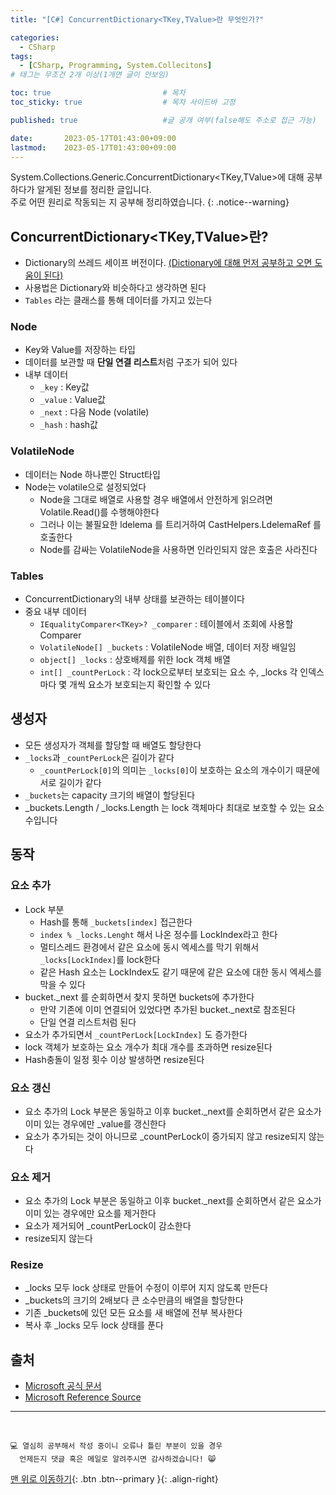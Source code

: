 ```yaml
---
title: "[C#] ConcurrentDictionary<TKey,TValue>란 무엇인가?"

categories:
  - CSharp
tags:
  - [CSharp, Programming, System.Collecitons]
# 태그는 무조건 2개 이상(1개면 글이 안보임)

toc: true                         # 목차
toc_sticky: true                  # 목차 사이드바 고정

published: true                   #글 공개 여부(false해도 주소로 접근 가능)

date:       2023-05-17T01:43:00+09:00
lastmod:    2023-05-17T01:43:00+09:00
---
```


<!-- description : 25자에서 160자 사이 -->
System.Collections.Generic.ConcurrentDictionary<TKey,TValue>에 대해 공부하다가 알게된 정보를 정리한 글입니다.<br>
주로 어떤 원리로 작동되는 지 공부해 정리하였습니다.
{: .notice--warning}

## ConcurrentDictionary<TKey,TValue>란?

- Dictionary의 쓰레드 세이프 버전이다. [(Dictionary에 대해 먼저 공부하고 오면 도움이 된다)](/c%20sharp/csharp-8/)
- 사용법은 Dictionary와 비슷하다고 생각하면 된다
- `Tables` 라는 클래스를 통해 데이터를 가지고 있는다

### Node

- Key와 Value를 저장하는 타입
- 데이터를 보관할 때 **단일 연결 리스트**처럼 구조가 되어 있다
- 내부 데이터
  - `_key` : Key값
  - `_value` : Value값
  - `_next` : 다음 Node (volatile)
  - `_hash` : hash값

### VolatileNode

- 데이터는 Node 하나뿐인 Struct타입
- Node는 volatile으로 설정되었다
  - Node을 그대로 배열로 사용할 경우 배열에서 안전하게 읽으려면 Volatile.Read()를 수행해야한다
  - 그러나 이는 불필요한 ldelema 를 트리거하여 CastHelpers.LdelemaRef 를 호출한다
  - Node를 감싸는 VolatileNode을 사용하면 인라인되지 않은 호출은 사라진다

### Tables

- ConcurrentDictionary의 내부 상태를 보관하는 테이블이다
- 중요 내부 데이터
  - `IEqualityComparer<TKey>? _comparer` : 테이블에서 조회에 사용할 Comparer
  - `VolatileNode[] _buckets` : VolatileNode 배열, 데이터 저장 배일임
  - `object[] _locks` : 상호배제를 위한 lock 객체 배열
  - `int[] _countPerLock` : 각 lock으로부터 보호되는 요소 수, _locks 각 인덱스마다 몇 개씩 요소가 보호되는지 확인할 수 있다

## 생성자

- 모든 생성자가 객체를 할당할 때 배열도 할당한다
- `_locks`과 `_countPerLock`은 길이가 같다
  - `_countPerLock[0]`의 의미는 `_locks[0]`이 보호하는 요소의 개수이기 때문에 서로 길이가 같다
- `_buckets`는 capacity 크기의 배열이 할당된다
- _buckets.Length / _locks.Length 는 lock 객체마다 최대로 보호할 수 있는 요소 수입니다

## 동작

### 요소 추가

- Lock 부분
  - Hash를 통해 `_buckets[index]` 접근한다
  - `index % _locks.Lenght` 해서 나온 정수를 LockIndex라고 한다
  - 멀티스레드 환경에서 같은 요소에 동시 엑세스를 막기 위해서 `_locks[LockIndex]`를 lock한다
  - 같은 Hash 요소는 LockIndex도 같기 때문에 같은 요소에 대한 동시 엑세스를 막을 수 있다
- bucket._next 를 순회하면서 찾지 못하면 buckets에 추가한다
  - 만약 기존에 이미 연결되어 있었다면 추가된 bucket._next로 참조된다
  - 단일 연결 리스트처럼 된다
- 요소가 추가되면서 `_countPerLock[LockIndex]` 도 증가한다
- lock 객체가 보호하는 요소 개수가 최대 개수를 초과하면 resize된다
- Hash충돌이 일정 횟수 이상 발생하면 resize된다

### 요소 갱신

- 요소 추가의 Lock 부분은 동일하고 이후 bucket._next를 순회하면서 같은 요소가 이미 있는 경우에만 _value를 갱신한다
- 요소가 추가되는 것이 아니므로 _countPerLock이 증가되지 않고 resize되지 않는다

### 요소 제거

- 요소 추가의 Lock 부분은 동일하고 이후 bucket._next를 순회하면서 같은 요소가 이미 있는 경우에만 요소를 제거한다
- 요소가 제거되어 _countPerLock이 감소한다
- resize되지 않는다

### Resize

- _locks 모두 lock 상태로 만들어 수정이 이루어 지지 않도록 만든다
- _buckets의 크기의 2배보다 큰 소수만큼의 배열을 할당한다
- 기존 _buckets에 있던 모든 요소를 새 배열에 전부 복사한다
- 복사 후 _locks 모두 lock 상태를 푼다

## 출처

- [Microsoft 공식 문서](https://learn.microsoft.com/ko-kr/dotnet/api/system.collections.concurrent.concurrentdictionary-2?view=net-7.0)
- [Microsoft Reference Source](https://referencesource.microsoft.com/#mscorlib/system/Collections/Concurrent/ConcurrentDictionary.cs)

***
<br>

    💻 열심히 공부해서 작성 중이니 오류나 틀린 부분이 있을 경우 
      언제든지 댓글 혹은 메일로 알려주시면 감사하겠습니다! 😸


[맨 위로 이동하기](#){: .btn .btn--primary }{: .align-right}